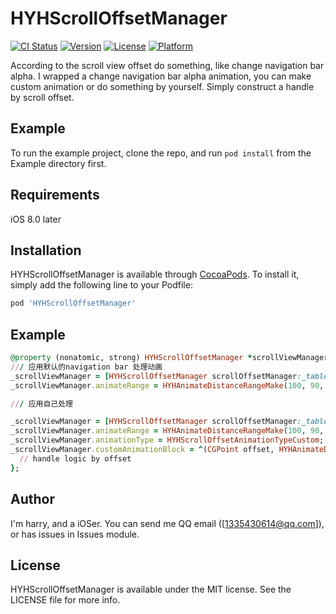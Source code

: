 # HYHScrollOffsetManager

[![CI Status](https://img.shields.io/travis/1335430614@qq.com/HYHScrollOffsetManager.svg?style=flat)](https://travis-ci.org/1335430614@qq.com/HYHScrollOffsetManager)
[![Version](https://img.shields.io/cocoapods/v/HYHScrollOffsetManager.svg?style=flat)](https://cocoapods.org/pods/HYHScrollOffsetManager)
[![License](https://img.shields.io/cocoapods/l/HYHScrollOffsetManager.svg?style=flat)](https://cocoapods.org/pods/HYHScrollOffsetManager)
[![Platform](https://img.shields.io/cocoapods/p/HYHScrollOffsetManager.svg?style=flat)](https://cocoapods.org/pods/HYHScrollOffsetManager)

According to the scroll view offset do something, like change navigation bar alpha. I wrapped a change navigation bar alpha animation, you can make custom animation or do something by yourself. Simply construct a handle by scroll offset. 

## Example

To run the example project, clone the repo, and run `pod install` from the Example directory first.

## Requirements

iOS 8.0 later

## Installation

HYHScrollOffsetManager is available through [CocoaPods](https://cocoapods.org). To install
it, simply add the following line to your Podfile:

```ruby
pod 'HYHScrollOffsetManager'
```

## Example
``` ruby
@property (nonatomic, strong) HYHScrollOffsetManager *scrollViewManager;
/// 应用默认的navigation bar 处理动画
_scrollViewManager = [HYHScrollOffsetManager scrollOffsetManager:_tableView];
_scrollViewManager.animateRange = HYHAnimateDistanceRangeMake(100, 90, 0.25);

/// 应用自己处理

_scrollViewManager = [HYHScrollOffsetManager scrollOffsetManager:_tableView];
_scrollViewManager.animateRange = HYHAnimateDistanceRangeMake(100, 90, 0.25);
_scrollViewManager.animationType = HYHScrollOffsetAnimationTypeCustom;
_scrollViewManager.customAnimationBlock = ^(CGPoint offset, HYHAnimateDistanceRange range) {
  // handle logic by offset
};

```

## Author

I'm harry, and a iOSer. You can send me  QQ email ([1335430614@qq.com]), or has issues in Issues module.

## License

HYHScrollOffsetManager is available under the MIT license. See the LICENSE file for more info.
